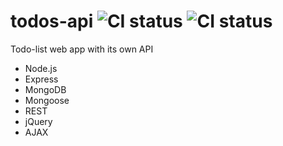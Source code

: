 # todos-api ![CI status](https://img.shields.io/badge/style-flat-green.svg?longCache=true&style=flat) ![CI status](https://img.shields.io/badge/top%20language-Javascript-yellow.svg)
Todo-list web app with its own API<br>

- Node.js
- Express
- MongoDB
- Mongoose
- REST
- jQuery
- AJAX
